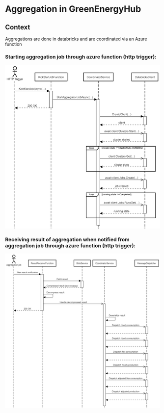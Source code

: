 # Aggregation in GreenEnergyHub

## Context

Aggregations are done in databricks and are coordinated via an Azure function

### Starting aggregation job through azure function (http trigger):

![Alt text](../../images/start-aggregation-job.png?raw=true "Start aggregation job")

### Receiving result of aggregation when notified from aggregation job through azure function (http trigger):

![Alt text](../../images/receive-result.png?raw=true "Receive aggregation result")